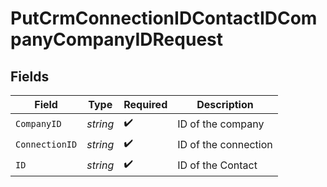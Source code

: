 # PutCrmConnectionIDContactIDCompanyCompanyIDRequest


## Fields

| Field                | Type                 | Required             | Description          |
| -------------------- | -------------------- | -------------------- | -------------------- |
| `CompanyID`          | *string*             | :heavy_check_mark:   | ID of the company    |
| `ConnectionID`       | *string*             | :heavy_check_mark:   | ID of the connection |
| `ID`                 | *string*             | :heavy_check_mark:   | ID of the Contact    |